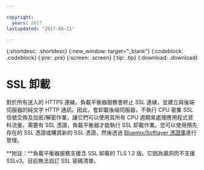```yaml
---

copyright:
  years: 2017
lastupdated: "2017-08-21"

---
```


{:shortdesc: .shortdesc}
{:new_window: target="_blank"}
{:codeblock: .codeblock}
{:pre: .pre}
{:screen: .screen}
{:tip: .tip}
{:download: .download}

# SSL 卸載

對於所有送入的 HTTPS 連線，負載平衡器服務會終止 SSL 連線，並建立與後端伺服器的純文字 HTTP 通訊。因此，會卸載後端伺服器，不執行 CPU 密集 SSL 信號交換及加密/解密作業，讓它們可以使用其所有 CPU 週期來處理應用程式資料流量。需要有 SSL 憑證，負載平衡器才能執行 SSL 卸載作業。您可以使用預先存在的 SSL 憑證或購買新的 SSL 憑證，然後透過 [Bluemix/Softlayer 憑證庫](https://control.softlayer.com/security/sslcerts)進行管理。 

**附註：**負載平衡器服務支援含 SSL 卸載的 TLS 1.2 版。它因為漏洞而不支援 SSLv3。目前無法自訂 SSL 密碼清單。 
